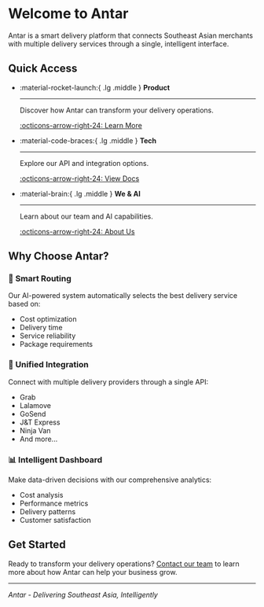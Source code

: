 # Welcome to Antar

Antar is a smart delivery platform that connects Southeast Asian merchants with multiple delivery services through a single, intelligent interface.

## Quick Access

<div class="grid cards" markdown>

-   :material-rocket-launch:{ .lg .middle } __Product__

    ---

    Discover how Antar can transform your delivery operations.

    [:octicons-arrow-right-24: Learn More](product/overview.md)

-   :material-code-braces:{ .lg .middle } __Tech__

    ---

    Explore our API and integration options.

    [:octicons-arrow-right-24: View Docs](tech/architecture.md)

-   :material-brain:{ .lg .middle } __We & AI__

    ---

    Learn about our team and AI capabilities.

    [:octicons-arrow-right-24: About Us](we-and-ai/about.md)

</div>

## Why Choose Antar?

### 🌟 Smart Routing
Our AI-powered system automatically selects the best delivery service based on:
- Cost optimization
- Delivery time
- Service reliability
- Package requirements

### 🤝 Unified Integration
Connect with multiple delivery providers through a single API:
- Grab
- Lalamove
- GoSend
- J&T Express
- Ninja Van
- And more...

### 📊 Intelligent Dashboard
Make data-driven decisions with our comprehensive analytics:
- Cost analysis
- Performance metrics
- Delivery patterns
- Customer satisfaction

## Get Started

Ready to transform your delivery operations? [Contact our team](mailto:hello@antar.my) to learn more about how Antar can help your business grow.

---

*Antar - Delivering Southeast Asia, Intelligently*
